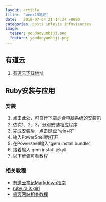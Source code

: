 ```yaml
---
layout: article
title:  "week13笔记"
date:   2019-07-04 21:14:24 +0800
categories: posts infovis infovisnotes
image:
  teaser: youdaoyunbiji.png
  feature: youdaoyunbiji.png
---
```

## 有道云
1. [有道云下载地址](http://note.youdao.com/noteintro.html)

## Ruby安装与应用
### 安装
1. [点击此处](https://rubyinstaller.org/downloads/)，可自行下载适合电脑系统的安装包
2. 依次1、2、3，分别安装相应程序
3. 完成安装后，点击键盘“win+R”
4. 输入PowerShell后打开
5. 在Powershell输入“gem install bundle”
6. 接着输入 gem install jekyll
7. 以下步骤可看[教程](http://wiki.jikexueyuan.com/project/jekyll/quickstart.html)

### 相关教程
- [有道云笔记Markdown指南](http://note.youdao.com/iyoudao/?p=2445)
- [ruby rails girl](http://railsgirls.com/)
- [极客网站相关教程](http://wiki.jikexueyuan.com/project/jekyll/quickstart.html)
